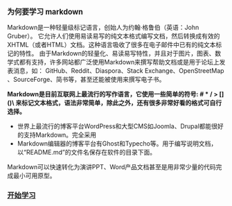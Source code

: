 <big>**为何要学习 markdown**</big>

Markdown是一种轻量级标记语言，创始人为约翰·格鲁伯（英语：John Gruber）。
它允许人们使用易读易写的纯文本格式编写文档，然后转换成有效的XHTML（或者HTML）文档。这种语言吸收了很多在电子邮件中已有的纯文本标记的特性。
由于Markdown的轻量化、易读易写特性，并且对于图片，图表、数学式都有支持，许多网站都广泛使用Markdown来撰写帮助文档或是用于论坛上发表消息，如： GitHub、Reddit、Diaspora、Stack Exchange、OpenStreetMap 、SourceForge、简书等，甚至还能被使用来撰写电子书。

**Markdown是目前互联网上最流行的写作语言，它使用一些简单的符号: # * / > [] ()\ 来标记文本格式，语法非常简单，除此之外，还有很多非常好看的格式可自行选择。**

 - 世界上最流行的博客平台WordPress和大型CMS如Joomla、Drupal都能很好的支持Markdown。完全采用 
 - Markdown编辑器的博客平台有Ghost和Typecho等。用于编写说明文档，以“README.md”的文件名保存在软件的目录下面。

Markdown可以快速转化为演讲PPT、Word产品文档甚至是用非常少量的代码完成最小可用原型。

### [开始学习](01/markdown/begin) <!-- {docsify-ignore} -->
